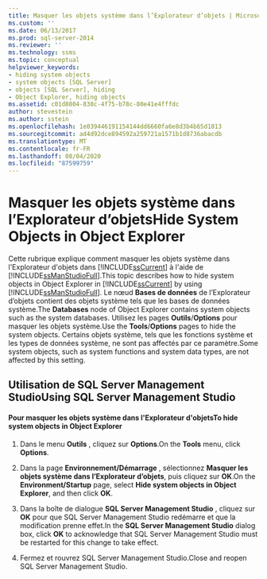 ```yaml
---
title: Masquer les objets système dans l’Explorateur d’objets | Microsoft Docs
ms.custom: ''
ms.date: 06/13/2017
ms.prod: sql-server-2014
ms.reviewer: ''
ms.technology: ssms
ms.topic: conceptual
helpviewer_keywords:
- hiding system objects
- system objects [SQL Server]
- objects [SQL Server], hiding
- Object Explorer, hiding objects
ms.assetid: c01d8804-838c-4f75-b78c-80e41e4fffdc
author: stevestein
ms.author: sstein
ms.openlocfilehash: 1e039446191154144dd6660fa6e8d3b4b65d1013
ms.sourcegitcommit: ad4d92dce894592a259721a1571b1d8736abacdb
ms.translationtype: MT
ms.contentlocale: fr-FR
ms.lasthandoff: 08/04/2020
ms.locfileid: "87599759"
---
```

# <a name="hide-system-objects-in-object-explorer"></a><span data-ttu-id="8dc4a-102">Masquer les objets système dans l’Explorateur d’objets</span><span class="sxs-lookup"><span data-stu-id="8dc4a-102">Hide System Objects in Object Explorer</span></span>
  <span data-ttu-id="8dc4a-103">Cette rubrique explique comment masquer les objets système dans l'Explorateur d'objets dans [!INCLUDE[ssCurrent](../../includes/sscurrent-md.md)] à l'aide de [!INCLUDE[ssManStudioFull](../../includes/ssmanstudiofull-md.md)].</span><span class="sxs-lookup"><span data-stu-id="8dc4a-103">This topic describes how to hide system objects in Object Explorer in [!INCLUDE[ssCurrent](../../includes/sscurrent-md.md)] by using [!INCLUDE[ssManStudioFull](../../includes/ssmanstudiofull-md.md)].</span></span> <span data-ttu-id="8dc4a-104">Le nœud **Bases de données** de l’Explorateur d’objets contient des objets système tels que les bases de données système.</span><span class="sxs-lookup"><span data-stu-id="8dc4a-104">The **Databases** node of Object Explorer contains system objects such as the system databases.</span></span> <span data-ttu-id="8dc4a-105">Utilisez les pages **Outils**/**Options** pour masquer les objets système.</span><span class="sxs-lookup"><span data-stu-id="8dc4a-105">Use the **Tools**/**Options** pages to hide the system objects.</span></span> <span data-ttu-id="8dc4a-106">Certains objets système, tels que les fonctions système et les types de données système, ne sont pas affectés par ce paramètre.</span><span class="sxs-lookup"><span data-stu-id="8dc4a-106">Some system objects, such as system functions and system data types, are not affected by this setting.</span></span>  
  
##  <a name="using-sql-server-management-studio"></a><a name="SSMSProcedure"></a> <span data-ttu-id="8dc4a-107">Utilisation de SQL Server Management Studio</span><span class="sxs-lookup"><span data-stu-id="8dc4a-107">Using SQL Server Management Studio</span></span>  
  
#### <a name="to-hide-system-objects-in-object-explorer"></a><span data-ttu-id="8dc4a-108">Pour masquer les objets système dans l'Explorateur d'objets</span><span class="sxs-lookup"><span data-stu-id="8dc4a-108">To hide system objects in Object Explorer</span></span>  
  
1.  <span data-ttu-id="8dc4a-109">Dans le menu **Outils** , cliquez sur **Options**.</span><span class="sxs-lookup"><span data-stu-id="8dc4a-109">On the **Tools** menu, click **Options**.</span></span>  
  
2.  <span data-ttu-id="8dc4a-110">Dans la page **Environnement/Démarrage** , sélectionnez **Masquer les objets système dans l’Explorateur d’objets**, puis cliquez sur **OK**.</span><span class="sxs-lookup"><span data-stu-id="8dc4a-110">On the **Environment/Startup** page, select **Hide system objects in Object Explorer**, and then click **OK**.</span></span>  
  
3.  <span data-ttu-id="8dc4a-111">Dans la boîte de dialogue **SQL Server Management Studio** , cliquez sur **OK** pour que SQL Server Management Studio redémarre et que la modification prenne effet.</span><span class="sxs-lookup"><span data-stu-id="8dc4a-111">In the **SQL Server Management Studio** dialog box, click **OK** to acknowledge that SQL Server Management Studio must be restarted for this change to take effect.</span></span>  
  
4.  <span data-ttu-id="8dc4a-112">Fermez et rouvrez SQL Server Management Studio.</span><span class="sxs-lookup"><span data-stu-id="8dc4a-112">Close and reopen SQL Server Management Studio.</span></span>  
  
  
